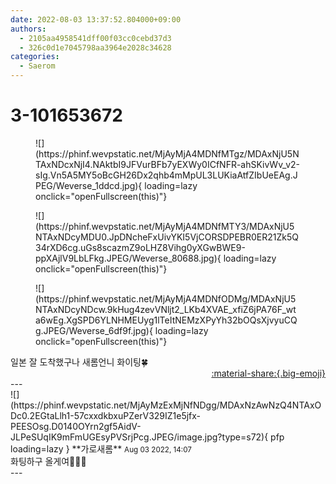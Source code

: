 ```yaml
---
date: 2022-08-03 13:37:52.804000+09:00
authors:
  - 2105aa4958541dff00f03cc0cebd37d3
  - 326c0d1e7045798aa3964e2028c34628
categories:
  - Saerom
---
```


# 3-101653672

<div class="post-container" markdown="1">
<div class="content-container md-sidebar__scrollwrap" markdown="1">


<figure markdown="1">
![](https://phinf.wevpstatic.net/MjAyMjA4MDNfMTgz/MDAxNjU5NTAxNDcxNjI4.NAktbI9JFVurBFb7yEXWy0ICfNFR-ahSKivWv_v2-sIg.Vn5A5MY5oBcGH26Dx2qhb4mMpUL3LUKiaAtfZIbUeEAg.JPEG/Weverse_1ddcd.jpg){ loading=lazy onclick="openFullscreen(this)"}
</figure>

<figure markdown="1">
![](https://phinf.wevpstatic.net/MjAyMjA4MDNfMTY3/MDAxNjU5NTAxNDcyMDU0.JpDNcheFxUivYKI5VjCORSDPEBR0ER21Zk5Q34rXD6cg.uGs8scazmZ9oLHZ8Vihg0yXGwBWE9-ppXAjlV9LbLFkg.JPEG/Weverse_80688.jpg){ loading=lazy onclick="openFullscreen(this)"}
</figure>

<figure markdown="1">
![](https://phinf.wevpstatic.net/MjAyMjA4MDNfODMg/MDAxNjU5NTAxNDcyNDcw.9kHug4zevVNljt2_LKb4XVAE_xfiZ6jPA76F_wta6wEg.XgSPD6YLNHMEUyg1lTeItNEMzXPyYh32bOQsXjvyuCQg.JPEG/Weverse_6df9f.jpg){ loading=lazy onclick="openFullscreen(this)"}
</figure>
일본 잘 도착했구나 새롬언니 화이팅🍀

</div>
</div>

<div style="text-align: right;" markdown="1">
<a href="https://weverse.io/fromis9/fanpost/3-101653672" style="text-align: right;">:material-share:{.big-emoji}</a>
</div>
---

<div class="comments-container md-sidebar__scrollwrap" markdown="1">
<div class="comment" markdown="1">
<div class='id-container' markdown="1">
![](https://phinf.wevpstatic.net/MjAyMzExMjNfNDgg/MDAxNzAwNzQ4NTAxODc0.2EGtaLlh1-57cxxdkbxuPZerV329IZ1e5jfx-PEESOsg.D0140OYrn2gf5AidV-JLPeSUqIK9mFmUGEsyPVSrjPcg.JPEG/image.jpg?type=s72){ pfp loading=lazy }
**<span class="artist">가로새롬</span>** <small>Aug 03 2022, 14:07</small><br>
</div>
<div class='comment-body' markdown="1">
화팅하구 올게여👋🏻💞
</div>
</div>
</div>
---
